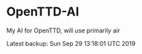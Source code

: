 # OpenTTD-AI
My AI for OpenTTD, will use primarily air

Latest backup: Sun Sep 29 13:18:01 UTC 2019

